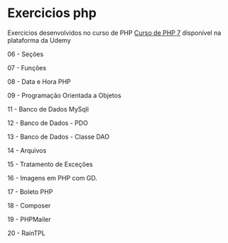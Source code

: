 # Exercicios php

Exercicios desenvolvidos no curso de PHP [Curso de PHP 7](https://www.udemy.com/curso-completo-de-php-7/) disponível na plataforma da Udemy


06 - Seções

07 - Funções

08 - Data e Hora PHP

09 - Programação Orientada a Objetos

11 - Banco de Dados MySqli

12 - Banco de Dados - PDO 

13 - Banco de Dados - Classe DAO

14 - Arquivos

15 - Tratamento de Exceções

16 - Imagens em PHP com GD.

17 - Boleto PHP

18 - Composer

19 - PHPMailer

20 - RainTPL

